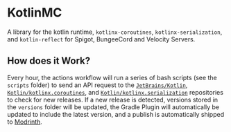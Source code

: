 # KotlinMC

A library for the kotlin runtime, `kotlinx-coroutines`, `kotlinx-serialization`, and `kotlin-reflect` for Spigot, BungeeCord and Velocity Servers.

## How does it Work?

Every hour, the actions workflow will run a series of bash scripts (see the `scripts` folder) to send an API request 
to the [`JetBrains/Kotlin`](https://github.com/JetBrains/Kotlin), [`Kotlin/kotlinx.coroutines`](https://github.com/Kotlin/kotlinx.coroutines),
and [`Kotlin/kotlinx.serialization`](https://github.com/Kotlin/kotlinx.serialization) repositories to check for new releases. If a new release is detected, versions stored in the `versions` folder will be updated, the Gradle Plugin will automatically be updated to include the latest version, and a publish is automatically shipped to [Modrinth](https://modrinth.com/plugin/kotlinmc/).